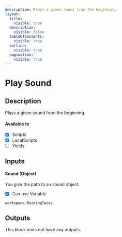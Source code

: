 ```yaml
---
description: Plays a given sound from the beginning.
layout:
  title:
    visible: true
  description:
    visible: false
  tableOfContents:
    visible: true
  outline:
    visible: true
  pagination:
    visible: true
---
```


# Play Sound

## Description

Plays a given sound from the beginning.

#### Available to

* [x] Scripts
* [x] LocalScripts
* [ ] Yields

## Inputs

#### Sound (Object)

You give the path to an sound object.

* [x] Can use Variable

```
workspace.RainingTacos
```

## Outputs

This block does not have any outputs.
